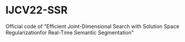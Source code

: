 # IJCV22-SSR
Official code of "Efficient Joint-Dimensional Search with Solution Space Regularizationfor Real-Time Semantic Segmentation"
